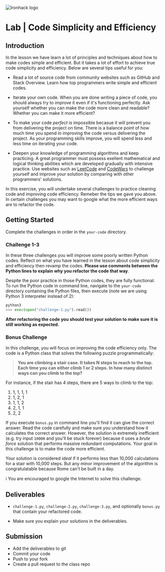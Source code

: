 ![Ironhack logo](https://i.imgur.com/1QgrNNw.png)

# Lab | Code Simplicity and Efficiency

## Introduction

In the  lesson we have learn a lot of principles and techniques about how to make codes simple and efficient. But it takes a lot of effort to achieve true code simplicity and efficiency. Below are several tips useful for you:

* Read a lot of source code from community websites such as GitHub and Stack Overview. Learn how top programmers write simple and efficient codes.

* Iterate your own code. When you are done writing a piece of code, you should always try to improve it even if it's functioning perfectly. Ask yourself whether you can make the code more clean and readable? Whether you can make it more efficient? 

* To make your code *perfect* is impossible becasue it will prevent you from delivering the project on time. There is a balance point of how much time you spend in improving the code versus delivering the project. As your programming skills improve, you will spend less and less time on iterating your code.

* Deepen your knowledge of programming algorithms and keep practicing. A great programmer must possess exellent mathematical and logical thinking abilities which are developed gradually with intensive practice. Use websites such as [LeetCode](https://leetcode.com/) and [CodeWars](https://www.codewars.com/) to challenge yourself and improve your solution by comparing with other programmers' solutions.

In this exercise, you will undertake several challenges to practice cleaning code and improving code efficiency. Remeber the tips we gave you above. In certain challenges you may want to google what the more efficient ways are to refactor the code.

## Getting Started

Complete the challenges in order in the `your-code` directory.

### Challenge 1-3

In these three challenges you will improve some poorly written Python codes. Reflect on what you have learned in the lesson about code simplicity and efficiency then revamp the codes. **Please use comments between the Python lines to explain why you refactor the code that way**.

Despite the poor practice in those Python codes, they are fully functional. To run the Python code in command line, navigate to the `your-code` directory containing the Python files, then execute (note we are using Python 3 interpreter instead of 2):

```python
python3
>>> exec(open("challenge-1.py").read())
```

**After refactoring the code you should test your solution to make sure it is still working as expected.**

### Bonus Challenge

In this challenge, you will focus on improving the code efficiency only. The code is a Python class that solves the following puzzle programmatically:

> **You are climbing a stair case. It takes N steps to reach to the top. Each time you can either climb 1 or 2 steps. In how many distinct ways can you climb to the top?**

For instance, if the stair has 4 steps, there are 5 ways to climb to the top:

1. 1, 1, 1, 1
1. 1, 2, 1
1. 1, 1, 2
1. 2, 1, 1
1. 2, 2

If you execute `bonus.py` in command line you'll find it can give the correct answer. Read the code carefully and make sure you understand how it calculates the correct answer. However, the solution is extremely inefficient (e.g. try input `10000` and you'll be stuck forever) because it uses a *brute force* solution that performs massive redundant computations. Your goal in this challenge is to make the code more efficient. 

Your solution is considered *ideal* if it performs less than 10,000 calculations for a stair with 10,000 steps. But any minor improvement of the algorithm is congratulatable because Rome can't be built in a day.

:information_source: You are encouraged to google the Internet to solve this challenge.

## Deliverables

* `challenge-1.py`, `challenge-2.py`, `challenge-3.py`, and optionally `bonus.py` that contain your refactored code.

* Make sure you explain your solutions in the deliverables.

## Submission

* Add the deliverables to git
* Commit your code
* Push to your fork
* Create a pull request to the class repo
